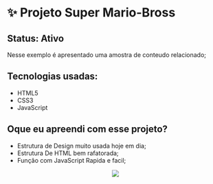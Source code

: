 <h1>✨ Projeto Super Mario-Bross </h1>

<h2>Status: Ativo </h2>

<p>Nesse exemplo é apresentado uma amostra de conteudo relacionado;</p>

<h2>Tecnologias usadas: </h2>

+ HTML5
+ CSS3
+ JavaScript

<h2>Oque eu apreendi com esse projeto? </h2>

+ Estrutura de Design muito usada hoje em dia;
+ Estrutura De HTML bem rafatorada;
+ Função com JavaScript Rapida e facil;

<center><img src = "https://github.com/T4goz2005/Projeto-Site-Mario/assets/116327263/5cb83cff-f6d4-4210-b740-8d6ee4ea4170"></center>

